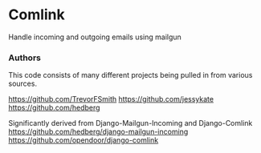 # Comlink

Handle incoming and outgoing emails using mailgun

### Authors

This code consists of many different projects being pulled in from various sources.

https://github.com/TrevorFSmith
https://github.com/jessykate
https://github.com/hedberg

Significantly derived from Django-Mailgun-Incoming and Django-Comlink
https://github.com/hedberg/django-mailgun-incoming
https://github.com/opendoor/django-comlink
